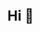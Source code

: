 # Hi 👋

<!--
**Tanish-4067/Tanish-4067** is a ✨ _special_ ✨ repository because its `README.md` (this file) appears on your GitHub profile.

My name is Tanish Mittal. Currently, I am pursuing MSc. Physics and B.E. Computer Science. in BITS Pilani, Pilani campus.
I am interested in Deep learning and Physics as whole. I also have fair knowledge of data structures and algorithms. My preferred programming languages are Python and C++

### I am currently doing DL projects related to topics which interests me
Here is the list of some DL projects that i have done so far other than tutorials - 
**1) [Removing Background and Cartoonising](https://github.com/Tanish-4067/BackgroundRemoverCartooniser)** - In this project, a UNET architecture was implemented for Human semantic segmentation for removing background. Then, the image was cartoonised using 2 GANs and VGG19. For the first part, human images from COCO dataset were used. For second part stills from animes, anime faces dataset from kaggle, 5000 landscape photos and 10000 human face photos from  FFHQ dataset were used
**2) [Glitch Classification from signals from LIGO using CNN](https://www.kaggle.com/tanishmittal/glitchclassificationligodetector/edit)** - This project was my attempt to implement [GravitySpy project](https://arxiv.org/abs/1611.04596). I implemented CNN on Gravity SPY dataset for classifiying the glitch in 22 classes. I was able to achieve an accuracy rate of 92%.
**3) [Polynomial Regression in MATLAB](https://github.com/Tanish-4067/AdvancedPolynomialRegression)** - Now, polynomial regression is very basic thing but speciality of this project was that this project do not use any library, **complete code was typed by me** and it involves 3 procedure of regression - stochastic gradient descent, mini batch gradient descent and least square regression formula.
**4) [English to Hindi translation](https://colab.research.google.com/drive/1c390HBpPYeKaVprbr_hf97qx5rEcE6HG)** - I tried implementing seq2seq learning for translation from English to Hindi
